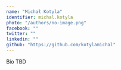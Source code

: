 ```yaml
---
name: "Michał Kotyla"
identifier: michal.kotyla
photo: "/authors/no-image.png"
facebook: ""
twitter: ""
linkedin: ""
github: "https://github.com/kotylamichal"
---
```


Bio TBD